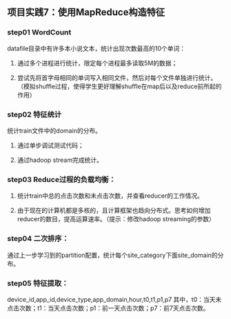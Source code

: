 ## 项目实践7：使用MapReduce构造特征

### step01 WordCount
datafile目录中有许多本小说文本，统计出现次数最高的10个单词：

1)  通过多个进程进行统计，限定每个进程最多读取5M的数据；

2)  尝试先将首字母相同的单词写入相同文件，然后对每个文件单独进行统计。（模拟shuffle过程，使得学生更好理解shuffle在map后以及reduce前所起的作用）

### step02 特征统计
统计train文件中的domain的分布。

1)  通过单步调试测试代码；

2)  通过hadoop stream完成统计。


### step03 Reduce过程的负载均衡：
1)  统计train中总的点击次数和未点击次数，并查看reducer的工作情况。

2)  由于现在的计算机都是多核的，且计算框架也趋向分布式。思考如何增加reducer的数目，提高运算速率。（提示：修改hadoop streaming的参数）

### step04 二次排序：
通过上一步学习到的partition配置，统计每个site_category下面site_domain的分布。

### step05 特征提取：
device_id,app_id,device_type,app_domain,hour,t0,t1,p1,p7
其中，t0：当天未点击次数；t1：当天点击次数；p1：前一天点击次数；p7：前7天点击次数。
